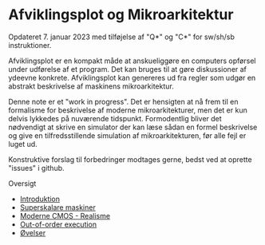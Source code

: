 # Afviklingsplot og Mikroarkitektur

Opdateret 7. januar 2023 med tilføjelse af "Q*" og "C*" for sw/sh/sb instruktioner.

Afviklingsplot er en kompakt måde at anskueliggøre en computers opførsel under udførelse
af et program. Det kan bruges til at gøre diskussioner af ydeevne konkrete. 
Afviklingsplot kan genereres ud fra regler som udgør en abstrakt beskrivelse af
maskinens mikroarkitektur.

Denne note er et "work in progress". Det er hensigten at nå frem til en formalisme
for beskrivelse af moderne mikroarkitekturer, men det er kun delvis lykkedes på
nuværende tidspunkt. Formodentlig bliver det nødvendigt at skrive en simulator der
kan læse sådan en formel beskrivelse og give en tilfredsstillende simulation af
mikroarkitekturen, før alle fejl er luget ud.

Konstruktive forslag til forbedringer modtages gerne, bedst ved at oprette "issues"
i github.

Oversigt

 * [Introduktion](intro.md)
 * [Superskalare maskiner](superskalar.md)
 * [Moderne CMOS - Realisme](realisme.md)
 * [Out-of-order execution](ooo.md)
 * [Øvelser](exercises.md)